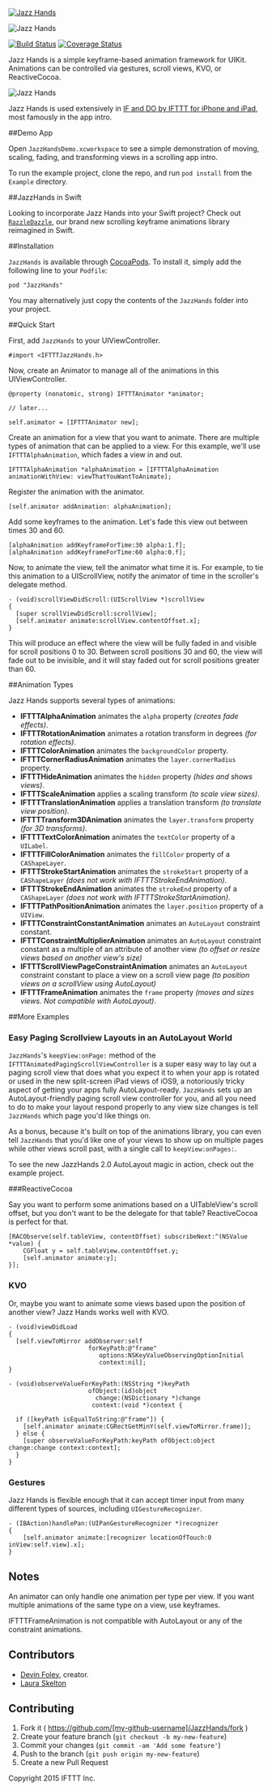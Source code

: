 [![Jazz Hands](./Example/Docs/open-source-ifttt.png)](http://ifttt.github.io)

![Jazz Hands](./Example/Docs/jazzhands_banner.jpg)

[![Build Status](https://travis-ci.org/IFTTT/JazzHands.svg?branch=master)](https://travis-ci.org/IFTTT/JazzHands) [![Coverage Status](https://coveralls.io/repos/IFTTT/JazzHands/badge.svg)](https://coveralls.io/r/IFTTT/JazzHands)

Jazz Hands is a simple keyframe-based animation framework for UIKit. Animations can be controlled via gestures, scroll views, KVO, or ReactiveCocoa.

![Jazz Hands](./Example/Docs/jazzhands-demo.gif)

Jazz Hands is used extensively in [IF and DO by IFTTT for iPhone and iPad](https://ifttt.com/products), most famously in the app intro.

##Demo App

Open `JazzHandsDemo.xcworkspace` to see a simple demonstration of moving, scaling, fading, and transforming views in a scrolling app intro.

To run the example project, clone the repo, and run `pod install` from the `Example` directory.

##JazzHands in Swift

Looking to incorporate Jazz Hands into your Swift project? Check out [`RazzleDazzle`](https://github.com/IFTTT/RazzleDazzle), our brand new scrolling keyframe animations library reimagined in Swift.

##Installation

`JazzHands` is available through [CocoaPods](http://cocoapods.org). To install
it, simply add the following line to your `Podfile`:

```
pod "JazzHands"
```

You may alternatively just copy the contents of the `JazzHands` folder into your project.

##Quick Start

First, add `JazzHands` to your UIViewController.

```objc
#import <IFTTTJazzHands.h>
```

Now, create an Animator to manage all of the animations in this UIViewController.

```objc
@property (nonatomic, strong) IFTTTAnimator *animator;

// later...

self.animator = [IFTTTAnimator new];
```

Create an animation for a view that you want to animate. There are multiple
types of animation that can be applied to a view. For this example, we'll use
`IFTTTAlphaAnimation`, which fades a view in and out.

```objc
IFTTTAlphaAnimation *alphaAnimation = [IFTTTAlphaAnimation animationWithView: viewThatYouWantToAnimate];
```

Register the animation with the animator.

```objc
[self.animator addAnimation: alphaAnimation];
```

Add some keyframes to the animation. Let's fade this view out between times 30 and 60.

```objc
[alphaAnimation addKeyframeForTime:30 alpha:1.f];
[alphaAnimation addKeyframeForTime:60 alpha:0.f];
```

Now, to animate the view, tell the animator what time it is. For example, to tie this animation to a UIScrollView, notify the animator of time in the scroller's delegate method.

```objc
- (void)scrollViewDidScroll:(UIScrollView *)scrollView
{
  [super scrollViewDidScroll:scrollView];
  [self.animator animate:scrollView.contentOffset.x];
}
```

This will produce an effect where the view will be fully faded in and visible for scroll positions 0 to 30. Between scroll positions 30 and 60, the view will fade out to be invisible, and it will stay faded out for scroll positions greater than 60.

##Animation Types

Jazz Hands supports several types of animations:

+ **IFTTTAlphaAnimation** animates the `alpha` property _(creates fade effects)_.
+ **IFTTTRotationAnimation** animates a rotation transform in degrees _(for rotation effects)_.
+ **IFTTTColorAnimation** animates the `backgroundColor` property.
+ **IFTTTCornerRadiusAnimation** animates the `layer.cornerRadius` property.
+ **IFTTTHideAnimation** animates the `hidden` property _(hides and shows views)_.
+ **IFTTTScaleAnimation** applies a scaling transform _(to scale view sizes)_.
+ **IFTTTTranslationAnimation** applies a translation transform _(to translate view position)_.
+ **IFTTTTransform3DAnimation** animates the `layer.transform` property _(for 3D transforms)_.
+ **IFTTTTextColorAnimation** animates the `textColor` property of a `UILabel`.
+ **IFTTTFillColorAnimation** animates the `fillColor` property of a `CAShapeLayer`.
+ **IFTTTStrokeStartAnimation** animates the `strokeStart` property of a `CAShapeLayer` _(does not work with IFTTTStrokeEndAnimation)_.
+ **IFTTTStrokeEndAnimation** animates the `strokeEnd` property of a `CAShapeLayer` _(does not work with IFTTTStrokeStartAnimation)_.
+ **IFTTTPathPositionAnimation** animates the `layer.position` property of a `UIView`.
+ **IFTTTConstraintConstantAnimation** animates an `AutoLayout` constraint constant.
+ **IFTTTConstraintMultiplierAnimation** animates an `AutoLayout` constraint constant as a multiple of an attribute of another view _(to offset or resize views based on another view's size)_
+ **IFTTTScrollViewPageConstraintAnimation** animates an `AutoLayout` constraint constant to place a view on a scroll view page _(to position views on a scrollView using AutoLayout)_
+ **IFTTTFrameAnimation** animates the `frame` property _(moves and sizes views. Not compatible with AutoLayout)_.

##More Examples

### Easy Paging Scrollview Layouts in an AutoLayout World
`JazzHands`'s `keepView:onPage:` method of the `IFTTTAnimatedPagingScrollViewController` is a super easy way to lay out a paging scroll view that does what you expect it to when your app is rotated or used in the new split-screen iPad views of iOS9, a notoriously tricky aspect of getting your apps fully AutoLayout-ready. `JazzHands` sets up an AutoLayout-friendly paging scroll view controller for you, and all you need to do to make your layout respond properly to any view size changes is tell `JazzHands` which page you'd like things on.

As a bonus, because it's built on top of the animations library, you can even tell `JazzHands` that you'd like one of your views to show up on multiple pages while other views scroll past, with a single call to `keepView:onPages:`.

To see the new JazzHands 2.0 AutoLayout magic in action, check out the example project.

###ReactiveCocoa

Say you want to perform some animations based on a UITableView's scroll offset, but you don't want to be the delegate for that table? ReactiveCocoa is perfect for that.

```objc
[RACObserve(self.tableView, contentOffset) subscribeNext:^(NSValue *value) {
	CGFloat y = self.tableView.contentOffset.y;
	[self.animator animate:y];
}];
```

### KVO

Or, maybe you want to animate some views based upon the position of another view? Jazz Hands works well with KVO.

```objc
- (void)viewDidLoad
{
  [self.viewToMirror addObserver:self
                      forKeyPath:@"frame"
                         options:NSKeyValueObservingOptionInitial
                         context:nil];
}

- (void)observeValueForKeyPath:(NSString *)keyPath
                      ofObject:(id)object
                        change:(NSDictionary *)change
                       context:(void *)context {

  if ([keyPath isEqualToString:@"frame"]) {
    [self.animator animate:CGRectGetMinY(self.viewToMirror.frame)];
  } else {
    [super observeValueForKeyPath:keyPath ofObject:object change:change context:context];
  }
}
```

### Gestures

Jazz Hands is flexible enough that it can accept timer input from many different types of sources, including `UIGestureRecognizer`.

```objc
- (IBAction)handlePan:(UIPanGestureRecognizer *)recognizer
{
	[self.animator animate:[recognizer locationOfTouch:0 inView:self.view].x];
}
```

## Notes

An animator can only handle one animation per type per view. If you want multiple animations of the same type on a view, use keyframes.

IFTTTFrameAnimation is not compatible with AutoLayout or any of the constraint animations.

## Contributors

* [Devin Foley](https://github.com/devinfoley), creator.
* [Laura Skelton](https://github.com/lauraskelton)

## Contributing

1. Fork it ( https://github.com/[my-github-username]/JazzHands/fork )
2. Create your feature branch (`git checkout -b my-new-feature`)
3. Commit your changes (`git commit -am 'Add some feature'`)
4. Push to the branch (`git push origin my-new-feature`)
5. Create a new Pull Request

Copyright 2015 IFTTT Inc.
